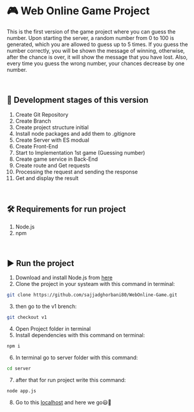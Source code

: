 # :video_game: Web Online Game Project
This is the first version of the game project where you can guess the number. Upon starting the server, a random number from 0 to 100 is generated, which you are allowed to guess up to 5 times. If you guess the number correctly, you will be shown the message of winning, otherwise, after the chance is over, it will show the message that you have lost. Also, every time you guess the wrong number, your chances decrease by one number.

<br>

## :seedling: Development stages of this version
1. Create Git Repository
2. Create Branch
3. Create project structure initial
4. Install node packages and add them to .gitignore
5. Create Server with ES modual
6. Create Front-End
7. Start to Implementation 1st game (Guessing number)
8. Create game service in Back-End
9. Create route and Get requests
10. Processing the request and sending the response
11. Get and display the result


<br>

## :hammer_and_wrench: Requirements for run project
1. Node.js
2. npm
<br>

## :arrow_forward: Run the project

1. Download and install Node.js from [here](https://nodejs.org/en/download/)</li>
2. Clone the project in your systeam with this command in terminal:
```bash
git clone https://github.com/sajjadghorbani80/WebOnline-Game.git
```
3. then go to the v1 brench:
```bash
git checkout v1
```
4. Open Project folder in terminal
5. Install dependencies with this command on terminal:</li>
```bash
npm i
```

6. In terminal go to server folder with this command:
```bash
cd server
```
7. after that for run project write this command:
```bash
node app.js
```
8. Go to this [localhost](http://localhost/) and here we go:smiley::muscle:
